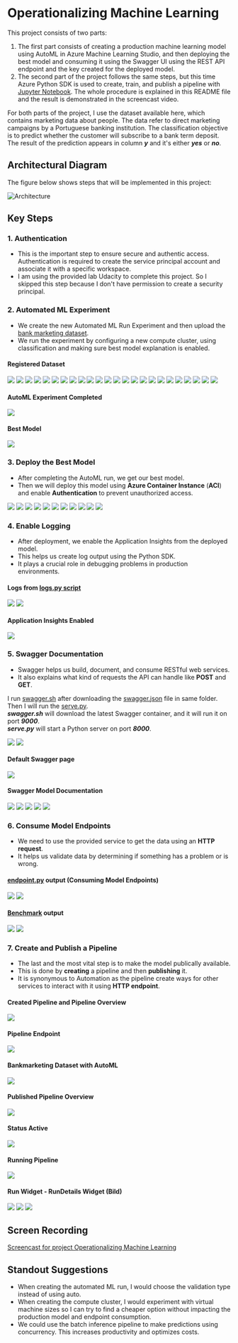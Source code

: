 # Operationalizing Machine Learning

This project consists of two parts:<br>
1. The first part consists of creating a production machine learning model using AutoML in Azure Machine Learning Studio, and then deploying the best model and consuming 
it using the Swagger UI using the REST API endpoint and the key created for the deployed model.<br>
2. The second part of the project follows the same steps, but this time Azure Python SDK is used to create, train, and publish a pipeline with [Jupyter Notebook](aml-pipelines-with-automated-machine-learning-step.ipynb). 
The whole procedure is explained in this README file and the result is demonstrated in the screencast video.<br>

For both parts of the project, I use the dataset available here, which contains marketing data about people. 
The data refer to direct marketing campaigns by a Portuguese banking institution. 
The classification objective is to predict whether the customer will subscribe to a bank term deposit. 
The result of the prediction appears in column **_y_** and it's either **_yes_** or **_no_**.

## Architectural Diagram
The figure below shows steps that will be implemented in this project:

![Architecture](screenshots/Architecture.PNG)

## Key Steps

### 1. Authentication

- This is the important step to ensure secure and authentic access. Authentication is required to create the service principal account and associate it with a specific workspace.
- I am using the provided lab Udacity to complete this project. 
So I skipped this step because I don't have permission to create a security principal.

### 2. Automated ML Experiment

- We create the new Automated ML Run Experiment and then upload the [bank marketing dataset](https://automlsamplenotebookdata.blob.core.windows.net/automl-sample-notebook-data/bankmarketing_train.csv). <br>
- We run the experiment by configuring a new compute cluster, using classification and making sure best model explanation is enabled.

#### Registered Dataset
![](screenshots/1_0_Bankmarketing_Dataset_available.PNG)
![](screenshots/1_1_Bankmarketing_Dataset.PNG)
![](screenshots/2_2_Dataset.PNG)
![](screenshots/2_3_Dataset.PNG)
![](screenshots/2_4_Dataset.PNG)
![](screenshots/2_5_Dataset.PNG)
![](screenshots/2_6_Dataset.PNG)
![](screenshots/2_7_Dataset.PNG)
![](screenshots/2_8_Dataset.PNG)
![](screenshots/2_9_Dataset.PNG)
![](screenshots/2_10_Dataset.PNG)
![](screenshots/2_10a_Dataset.PNG)
![](screenshots/2_11_Dataset.PNG)
![](screenshots/2_12_Dataset.PNG)
![](screenshots/2_13_Dataset.PNG)
![](screenshots/2_14_Dataset.PNG)
![](screenshots/2_15_Dataset.PNG)
![](screenshots/2_16_Dataset.PNG)
![](screenshots/2_17_Dataset.PNG)
![](screenshots/2_18_Dataset.PNG)
![](screenshots/2_19_Dataset.PNG)
![](screenshots/2_20_Dataset.PNG)
![](screenshots/2_21_Dataset.PNG)
![](screenshots/2_22_Dataset.PNG)

#### AutoML Experiment Completed
![](screenshots/2_0_Experiment_completed.PNG)

#### Best Model
![](screenshots/2_1_Best_model.PNG)


### 3. Deploy the Best Model

- After completing the AutoML run, we get our best model. <br>
- Then we will deploy this model using **Azure Container Instance** (**ACI**) and enable **Authentication** to prevent unauthorized access.

![](screenshots/3_0_Deploy_Model.PNG)
![](screenshots/3_1_Top4_Feature.PNG)
![](screenshots/3_2_Top4_Feature.PNG)
![](screenshots/3_3_Metrics.PNG)
![](screenshots/3_4_Metrics.PNG)
![](screenshots/3_5_Accuracy_Precision.PNG)
![](screenshots/3_6_Accuracy_ROC.PNG)
![](screenshots/3_7_Accuracy_Calibration.PNG)
![](screenshots/3_8_Accuracy_Lift.PNG)
![](screenshots/3_9_Accuracy_Cumulativ_Gains.PNG)
![](screenshots/3_10_Confusion_matrix.PNG)

### 4. Enable Logging

- After deployment, we enable the Application Insights from the deployed model. <br>
- This helps us create log output using the Python SDK. <br>
- It plays a crucial role in debugging problems in production environments.

#### Logs from [logs.py script](logs.py)
![](screenshots/5_0_Logs.PNG)
![](screenshots/5_1_Logs.PNG)

#### Application Insights Enabled
![](screenshots/4_Application_Insights.PNG)

### 5. Swagger Documentation

- Swagger helps us build, document, and consume RESTful web services. <br>
- It also explains what kind of requests the API can handle like **POST** and **GET**.

I run [swagger.sh](swagger/swagger.sh) after downloading the [swagger.json](swagger/swagger.json) file in same folder. Then I will run the [serve.py](swagger/serve.py). <br>
***swagger.sh*** will download the latest Swagger container, and it will run it on port ***9000***. <br>
***serve.py*** will start a Python server on port ***8000***.

![](screenshots/6_0_Swagger.PNG)
![](screenshots/6_1_Swagger.PNG)

#### Default Swagger page
![](screenshots/6_2_Swagger.PNG)

#### Swagger Model Documentation
![](screenshots/6_3_Serve.PNG)
![](screenshots/6_4_Serve.PNG)
![](screenshots/6_5_Serve.PNG)
![](screenshots/6_6_Serve.PNG)
![](screenshots/6_7_Serve.PNG)

### 6. Consume Model Endpoints

- We need to use the provided service to get the data using an **HTTP request**. <br>
- It helps us validate data by determining if something has a problem or is wrong.

#### [endpoint.py](endpoint.py) output (Consuming Model Endpoints)
![](screenshots/7_0_Endpoints.PNG)
![](screenshots/7_1_Endpoints.PNG)

#### [Benchmark](benchmark.sh) output
![](screenshots/8_0_Benchmark.PNG)
![](screenshots/8_1_Benchmark.PNG)

### 7. Create and Publish a Pipeline

- The last and the most vital step is to make the model publically available. <br>
- This is done by **creating** a pipeline and then **publishing** it. <br>
- It is synonymous to Automation as the pipeline create ways for other services to interact with it using **HTTP endpoint**.

#### Created Pipeline and Pipeline Overview 
![](screenshots/9_0_Pipeline.PNG)

#### Pipeline Endpoint
![](screenshots/9_1_Pipeline_endpoint.PNG)

#### Bankmarketing Dataset with AutoML
![](screenshots/10_Bankmarketing_Dataset_AutoML.PNG)

#### Published Pipeline Overview
![](screenshots/12_Published_Pipeline_Overview.PNG)

#### Status Active
![](screenshots/11_REST_Endpoint_Active.PNG)

#### Running Pipeline
![](screenshots/13_Schedule_Run.PNG)

#### Run Widget - RunDetails Widget (Bild)
![](screenshots/14_0_Use_RunDetails_Widget.PNG)
![](screenshots/14_1_Use_RunDetails_Widget.PNG)
![](screenshots/14_2_Use_RunDetails_Widget.PNG)

## Screen Recording
[Screencast for project Operationalizing Machine Learning](https://youtu.be/EXNp3GZEvEk)

## Standout Suggestions
- When creating the automated ML run, I would choose the validation type instead of using auto.
- When creating the compute cluster, I would experiment with virtual machine sizes so I can try to find a cheaper option without impacting the production model and endpoint consumption.
- We could use the batch inference pipeline to make predictions using concurrency. This increases productivity and optimizes costs.
